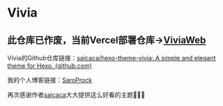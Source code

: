# Vivia

## 此仓库已作废，当前Vercel部署仓库->[ViviaWeb](https://github.com/EveSunMaple/Vivia-Web)

Vivia的Github仓库链接：[saicaca/hexo-theme-vivia: A simple and elegant theme for Hexo. (github.com)](https://github.com/saicaca/hexo-theme-vivia)

我的个人博客链接：[SaroProck](https://www.saroprock.com/)

再次感谢作者[saicaca](https://github.com/saicaca)大大提供这么好看的主题🎉🎉🎉
